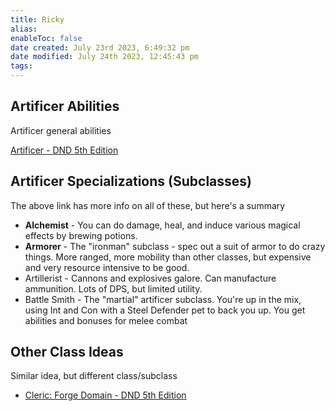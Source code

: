 ```yaml
---
title: Ricky
alias: 
enableToc: false
date created: July 23rd 2023, 6:49:32 pm
date modified: July 24th 2023, 12:45:43 pm
tags: 
---
```

## Artificer Abilities
Artificer general abilities

[Artificer - DND 5th Edition](http://dnd5e.wikidot.com/artificer)

## Artificer Specializations (Subclasses)
The above link has more info on all of these, but here's a summary
- **Alchemist** - You can do damage, heal, and induce various magical effects by brewing potions.
- **Armorer** - The "ironman" subclass - spec out a suit of armor to do crazy things. More ranged, more mobility than other classes, but expensive and very resource intensive to be good.
- Artillerist - Cannons and explosives galore. Can manufacture ammunition. Lots of DPS, but limited utility.
- Battle Smith - The "martial" artificer subclass. You're up in the mix, using Int and Con with a Steel Defender pet to back you up. You get abilities and bonuses for melee combat

## Other Class Ideas
Similar idea, but different class/subclass
- [Cleric: Forge Domain - DND 5th Edition](http://dnd5e.wikidot.com/cleric:forge)
